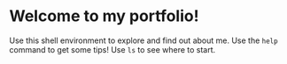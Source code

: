 # Welcome to my portfolio!

Use this shell environment to explore and find out about me. Use the `help` command to get some tips!
Use `ls` to see where to start.
